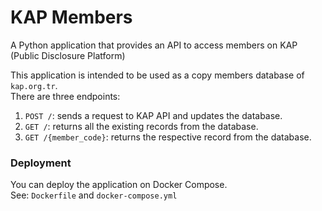 # KAP Members
A Python application that provides an API to access members on KAP (Public Disclosure Platform)

This application is intended to be used as a copy members database of `kap.org.tr`. </br>
There are three endpoints:
1. `POST /`: sends a request to KAP API and updates the database.
2. `GET /`: returns all the existing records from the database.
3. `GET /{member_code}`: returns the respective record from the database.


### Deployment
You can deploy the application on Docker Compose. </br>
See: `Dockerfile` and `docker-compose.yml`
